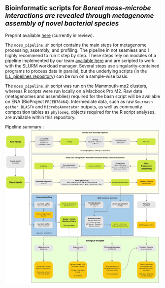 ## Bioinformatic scripts for _Boreal moss-microbe interactions are revealed through metagenome assembly of novel bacterial species_

Preprint available [here](https://doi.org/10.1101/2023.04.06.535926) (currently in review).

The `moss_pipeline.sh` script contains the main steps for metagenome processing, assembly, and profiling. The pipeline in not seamless and I highly recommend to run it step by step. These steps rely on modules of a pipeline implemented by our team [available here](https://github.com/jflucier/ILL_pipelines) and are scripted to work with the SLURM workload manager. Several steps use singularity-contained programs to process data in parallel, but the underlying scripts (in the [ILL_pipelines repository](https://github.com/jflucier/ILL_pipelines)) can be run on a sample-wise basis.

The `moss_pipeline.sh` script was run on the Mammouth-mp2 clusters, whereas R scripts were run locally on a Macbook Pro M2. Raw data (metagenomes and assemblies) required for the bash script will be available on ENA (BioProject `PRJEB76464`). Intermediate data, such as raw `Sourmash gather`, `BLASTn` and `MicrobeAnnotator` outputs, as well as community composition tables as `phyloseq`, objects required for the R script analyses, are available within this repository. 

Pipeline summary :
![alt text](https://github.com/jorondo1/borealMoss/blob/main/out/Boreal_Moss_WF.jpg)
